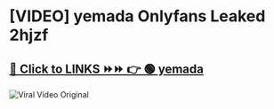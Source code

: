 
 # [VIDEO] yemada Onlyfans Leaked 2hjzf

## <h2><a href="https://clipsfans.com/yemada&ref=git">🔗 Click to LINKS ⏩⏩ 👉 🟢 yemada </a></h2>

<a href="https://clipsfans.com/yemada&ref=git" rel="nofollow" data-target="animated-image.originalLink"><img src="https://i.ibb.co.com/xMMVF88/686577567.gif" alt="Viral Video Original" style="max-width: 100%; display: inline-block;" data-target="animated-image.originalImage"></a>


